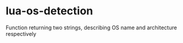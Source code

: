 # lua-os-detection
Function returning two strings, describing OS name and architecture respectively
